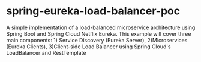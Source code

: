 # spring-eureka-load-balancer-poc
A simple implementation of a load-balanced microservice architecture using Spring Boot and Spring Cloud Netflix Eureka. This example will cover three main components:  1) Service Discovery (Eureka Server),  2)Microservices (Eureka Clients), 3)Client-side Load Balancer using Spring Cloud's LoadBalancer and RestTemplate

